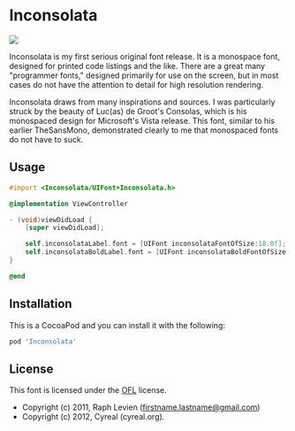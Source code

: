# Inconsolata

![](http://upload.wikimedia.org/wikipedia/commons/thumb/0/07/Inconsolata.svg/220px-Inconsolata.svg.png)

Inconsolata is my first serious original font release. It is a monospace font,
designed for printed code listings and the like. There are a great many
"programmer fonts," designed primarily for use on the screen, but in most cases
do not have the attention to detail for high resolution rendering.

Inconsolata draws from many inspirations and sources. I was particularly struck
by the beauty of Luc(as) de Groot's Consolas, which is his monospaced design
for Microsoft's Vista release. This font, similar to his earlier TheSansMono,
demonstrated clearly to me that monospaced fonts do not have to suck.

## Usage

```objective-c
#import <Inconsolata/UIFont+Inconsolata.h>

@implementation ViewController

- (void)viewDidLoad {
    [super viewDidLoad];

    self.inconsolataLabel.font = [UIFont inconsolataFontOfSize:18.0f];
    self.inconsolataBoldLabel.font = [UIFont inconsolataBoldFontOfSize:18.0f];
}

@end
```

## Installation

This is a CocoaPod and you can install it with the following:

```ruby
pod 'Inconsolata'
```

## License

This font is licensed under the [OFL](OFL.txt) license.

- Copyright (c) 2011, Raph Levien (firstname.lastname@gmail.com)
- Copyright (c) 2012, Cyreal (cyreal.org).

